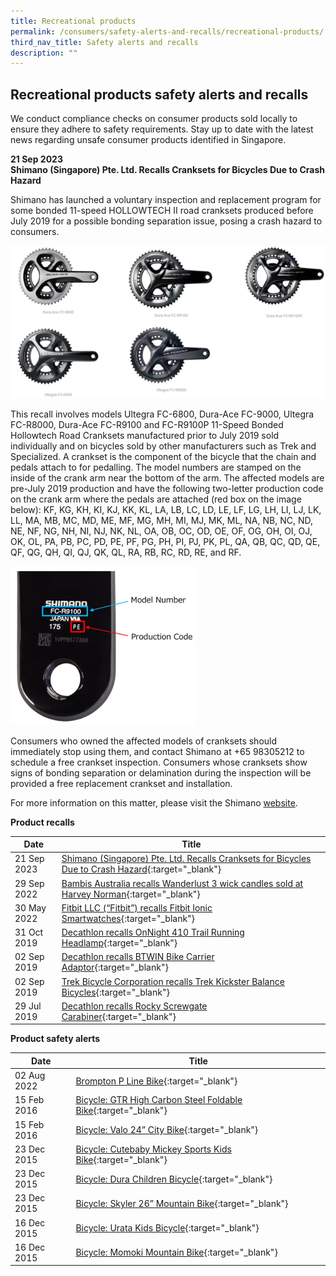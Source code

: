 ```yaml
---
title: Recreational products
permalink: /consumers/safety-alerts-and-recalls/recreational-products/
third_nav_title: Safety alerts and recalls
description: ""
---
```

## Recreational products safety alerts and recalls
We conduct compliance checks on consumer products sold locally to ensure they adhere to safety requirements. Stay up to date with the latest news regarding unsafe consumer products identified in Singapore.

**21 Sep 2023**<br>
**Shimano (Singapore) Pte. Ltd. Recalls Cranksets for Bicycles Due to Crash Hazard**<br>

Shimano has launched a voluntary inspection and replacement program for some bonded 11-speed HOLLOWTECH II road cranksets produced before July 2019 for a possible bonding separation issue, posing a crash hazard to consumers. 

![shimano1](/images/product-safety-alerts-and-recalls/recreational-products/shimano-1.png)

This recall involves models Ultegra FC-6800, Dura-Ace FC-9000, Ultegra FC-R8000, Dura-Ace FC-R9100 and FC-R9100P 11-Speed Bonded Hollowtech Road Cranksets manufactured prior to July 2019 sold individually and on bicycles sold by other manufacturers such as Trek and Specialized. A crankset is the component of the bicycle that the chain and pedals attach to for pedalling. The model numbers are stamped on the inside of the crank arm near the bottom of the arm. The affected models are pre-July 2019 production and have the following two-letter production code on the crank arm  where the pedals are attached (red box on the image below): KF, KG, KH, KI, KJ, KK, KL, LA, LB, LC, LD, LE, LF, LG, LH, LI, LJ, LK, LL, MA, MB, MC, MD, ME, MF, MG, MH, MI, MJ, MK, ML, NA, NB, NC, ND, NE, NF, NG, NH, NI, NJ, NK, NL, OA, OB, OC, OD, OE, OF, OG, OH, OI, OJ, OK, OL, PA, PB, PC, PD, PE, PF, PG, PH, PI, PJ, PK, PL, QA, QB, QC, QD, QE, QF, QG, QH, QI, QJ, QK, QL, RA, RB, RC, RD, RE, and RF.

![shimano2](/images/product-safety-alerts-and-recalls/recreational-products/shimano-2.png)

Consumers who owned the affected models of cranksets should immediately stop using them, and contact Shimano at +65 98305212 to schedule a free crankset inspection. Consumers whose cranksets show signs of bonding separation or delamination during the inspection will be provided a free replacement crankset and installation.

For more information on this matter, please visit the Shimano [website](https://bike.shimano.com/en-SG/information/customer-services/corrective-actions/important-safety-notice-11-speed-hollowtech-road-cranksets-inspection-program.html).

**Product recalls**

|Date|Title|
|---|---|
|21 Sep 2023|[Shimano (Singapore) Pte. Ltd. Recalls Cranksets for Bicycles Due to Crash Hazard](/files/product-safety-alerts-and-recalls/recreational-products/recreational-products-recall-2023-09-21-shimano-recalls-cranksets-for-bicycles-due-to-crash-hazard.pdf){:target="_blank"}|
|29 Sep 2022|[Bambis Australia recalls Wanderlust 3 wick candles sold at Harvey Norman](/files/product-safety-alerts-and-recalls/recreational-products/recreational-products-recall-2022-09-29-bambis-australia-recalls-wanderlust-3-wick-candles.pdf){:target="_blank"}|
|30 May 2022|[Fitbit LLC (“Fitbit”) recalls Fitbit Ionic Smartwatches](/files/product-safety-alerts-and-recalls/recreational-products/recreational-products-recall-2022-05-30-fitbit-recalls-fitbit-ionic-smartwatches.pdf){:target="_blank"}|
|31 Oct 2019|[Decathlon recalls OnNight 410 Trail Running Headlamp](/files/product-safety-alerts-and-recalls/recreational-products/recreational-products-recall-2019-10-31-decathlon-recalls-onnight-410-trail-running-headlamp.pdf){:target="_blank"}|
|02 Sep 2019|[Decathlon recalls BTWIN Bike Carrier Adaptor](/files/product-safety-alerts-and-recalls/recreational-products/recreational-products-recall-2019-09-02-decathlon-recalls-bttwin-bike-carrier-adaptor.pdf){:target="_blank"}|
|02 Sep 2019|[Trek Bicycle Corporation recalls Trek Kickster Balance Bicycles](/files/product-safety-alerts-and-recalls/recreational-products/recreational-products-recall-2019-09-02-trek-bicycle-corporation-recalls-trek-kickster-balance-bicycles.pdf){:target="_blank"}|
|29 Jul 2019|[Decathlon recalls Rocky Screwgate Carabiner](/files/product-safety-alerts-and-recalls/recreational-products/recreational-products-recall-2019-07-29-decathlon-recalls-rocky-screwgate-carabiner.pdf){:target="_blank"}|

**Product safety alerts**

|Date|Title|
|---|---|
|02 Aug 2022|[Brompton P Line Bike](/files/product-safety-alerts-and-recalls/recreational-products/recreational-products-alert-2022-08-02-brompton-p-line.pdf){:target="_blank"}|
|15 Feb 2016|[Bicycle: GTR High Carbon Steel Foldable Bike](/files/product-safety-alerts-and-recalls/recreational-products/recreational-products-alert-2016-02-15-gtr-high-carbon-steel-foldable-bike.pdf){:target="_blank"}|
|15 Feb 2016|[Bicycle: Valo 24” City Bike](/files/product-safety-alerts-and-recalls/recreational-products/recreational-products-alert-2016-02-15-valo-24-city-bike.pdf){:target="_blank"}|
|23 Dec 2015|[Bicycle: Cutebaby Mickey Sports Kids Bike](/files/product-safety-alerts-and-recalls/recreational-products/recreational-products-alert-2015-12-23-cutebaby-mickey-sports-kids-bike.pdf){:target="_blank"}|
|23 Dec 2015|[Bicycle: Dura Children Bicycle](/files/product-safety-alerts-and-recalls/recreational-products/recreational-products-alert-2015-12-23-dura-children-bicycle.pdf){:target="_blank"}|
|23 Dec 2015|[Bicycle: Skyler 26” Mountain Bike](/files/product-safety-alerts-and-recalls/recreational-products/recreational-products-alert-2015-12-23-skyler-26-mountain-bike.pdf){:target="_blank"}|
|16 Dec 2015|[Bicycle: Urata Kids Bicycle](/files/product-safety-alerts-and-recalls/recreational-products/recreational-products-alert-2015-12-16-urata-kids-bicycle.pdf){:target="_blank"}|
|16 Dec 2015|[Bicycle: Momoki Mountain Bike](/files/product-safety-alerts-and-recalls/recreational-products/recreational-products-alert-2015-12-16-momoki-mountain-bike.pdf){:target="_blank"}|